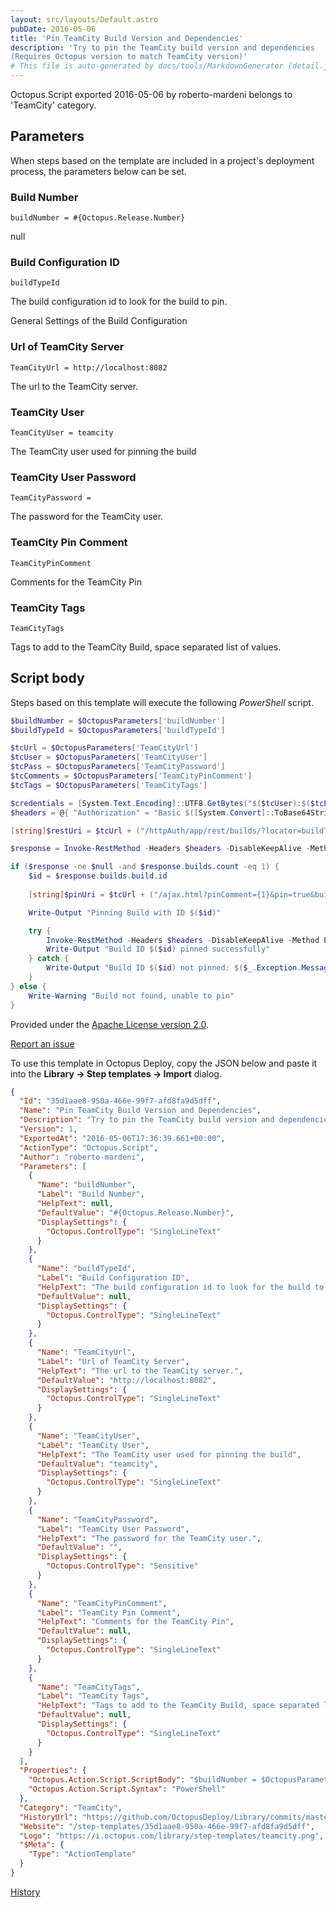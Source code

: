 ```yaml
---
layout: src/layouts/Default.astro
pubDate: 2016-05-06
title: 'Pin TeamCity Build Version and Dependencies'
description: 'Try to pin the TeamCity build version and dependencies
(Requires Octopus version to match TeamCity version)'
# This file is auto-generated by docs/tools/MarkdownGenerator (detail.js)
---
```


Octopus.Script exported 2016-05-06 by roberto-mardeni belongs to 'TeamCity' category.

## Parameters

When steps based on the template are included in a project's deployment process, the parameters below can be set.


<div class="param">

### Build Number

`buildNumber = #{Octopus.Release.Number}`

null

</div>
        
<div class="param">

### Build Configuration ID

`buildTypeId`

The build configuration id to look for the build to pin.

General Settings of the Build Configuration

</div>
        
<div class="param">

### Url of TeamCity Server

`TeamCityUrl = http://localhost:8082`

The url to the TeamCity server.

</div>
        
<div class="param">

### TeamCity User

`TeamCityUser = teamcity`

The TeamCity user used for pinning the build

</div>
        
<div class="param">

### TeamCity User Password

`TeamCityPassword = `

The password for the TeamCity user.

</div>
        
<div class="param">

### TeamCity Pin Comment

`TeamCityPinComment`

Comments for the TeamCity Pin

</div>
        
<div class="param">

### TeamCity Tags

`TeamCityTags`

Tags to add to the TeamCity Build, space separated list of values.

</div>
        

## Script body

Steps based on this template will execute the following *PowerShell* script.

```PowerShell
$buildNumber = $OctopusParameters['buildNumber']
$buildTypeId = $OctopusParameters['buildTypeId']

$tcUrl = $OctopusParameters['TeamCityUrl']
$tcUser = $OctopusParameters['TeamCityUser']
$tcPass = $OctopusParameters['TeamCityPassword']
$tcComments = $OctopusParameters['TeamCityPinComment']
$tcTags = $OctopusParameters['TeamCityTags']

$credentials = [System.Text.Encoding]::UTF8.GetBytes("$($tcUser):$($tcPass)")
$headers = @{ "Authorization" = "Basic $([System.Convert]::ToBase64String($credentials))" }

[string]$restUri = $tcUrl + ("/httpAuth/app/rest/builds/?locator=buildType:{1},branch:default:any,number:{0}" -f $buildNumber,$buildTypeId)

$response = Invoke-RestMethod -Headers $headers -DisableKeepAlive -Method GET -Uri $restUri

if ($response -ne $null -and $response.builds.count -eq 1) {
    $id = $response.builds.build.id
    
    [string]$pinUri = $tcUrl + ("/ajax.html?pinComment={1}&pin=true&buildId={0}&buildTagsInfo={2}&applyToChainBuilds=true" -f $id,$tcComments,$tcTags)

    Write-Output "Pinning Build with ID $($id)"

    try {
        Invoke-RestMethod -Headers $headers -DisableKeepAlive -Method POST -Uri $pinUri
        Write-Output "Build ID $($id) pinned successfully"
    } catch {
        Write-Output "Build ID $($id) not pinned: $($_.Exception.Message)"
    }
} else {
    Write-Warning "Build not found, unable to pin"
}

```

Provided under the [Apache License version 2.0](https://github.com/OctopusDeploy/Library/blob/master/LICENSE.txt).

[Report an issue](https://github.com/OctopusDeploy/Library/issues/new?assignees=&labels=&projects=&template=bug-report.yml&title=Issue%20with%20Pin%20TeamCity%20Build%20Version%20and%20Dependencies&step-template=Pin%20TeamCity%20Build%20Version%20and%20Dependencies)

<div class="get-json">

To use this template in Octopus Deploy, copy the JSON below and paste it into the **Library → Step templates → Import** dialog.

```json
{
  "Id": "35d1aae8-950a-466e-99f7-afd8fa9d5dff",
  "Name": "Pin TeamCity Build Version and Dependencies",
  "Description": "Try to pin the TeamCity build version and dependencies\n(Requires Octopus version to match TeamCity version)",
  "Version": 1,
  "ExportedAt": "2016-05-06T17:36:39.661+00:00",
  "ActionType": "Octopus.Script",
  "Author": "roberto-mardeni",
  "Parameters": [
    {
      "Name": "buildNumber",
      "Label": "Build Number",
      "HelpText": null,
      "DefaultValue": "#{Octopus.Release.Number}",
      "DisplaySettings": {
        "Octopus.ControlType": "SingleLineText"
      }
    },
    {
      "Name": "buildTypeId",
      "Label": "Build Configuration ID",
      "HelpText": "The build configuration id to look for the build to pin.\n\nGeneral Settings of the Build Configuration",
      "DefaultValue": null,
      "DisplaySettings": {
        "Octopus.ControlType": "SingleLineText"
      }
    },
    {
      "Name": "TeamCityUrl",
      "Label": "Url of TeamCity Server",
      "HelpText": "The url to the TeamCity server.",
      "DefaultValue": "http://localhost:8082",
      "DisplaySettings": {
        "Octopus.ControlType": "SingleLineText"
      }
    },
    {
      "Name": "TeamCityUser",
      "Label": "TeamCity User",
      "HelpText": "The TeamCity user used for pinning the build",
      "DefaultValue": "teamcity",
      "DisplaySettings": {
        "Octopus.ControlType": "SingleLineText"
      }
    },
    {
      "Name": "TeamCityPassword",
      "Label": "TeamCity User Password",
      "HelpText": "The password for the TeamCity user.",
      "DefaultValue": "",
      "DisplaySettings": {
        "Octopus.ControlType": "Sensitive"
      }
    },
    {
      "Name": "TeamCityPinComment",
      "Label": "TeamCity Pin Comment",
      "HelpText": "Comments for the TeamCity Pin",
      "DefaultValue": null,
      "DisplaySettings": {
        "Octopus.ControlType": "SingleLineText"
      }
    },
    {
      "Name": "TeamCityTags",
      "Label": "TeamCity Tags",
      "HelpText": "Tags to add to the TeamCity Build, space separated list of values.",
      "DefaultValue": null,
      "DisplaySettings": {
        "Octopus.ControlType": "SingleLineText"
      }
    }
  ],
  "Properties": {
    "Octopus.Action.Script.ScriptBody": "$buildNumber = $OctopusParameters['buildNumber']\n$buildTypeId = $OctopusParameters['buildTypeId']\n\n$tcUrl = $OctopusParameters['TeamCityUrl']\n$tcUser = $OctopusParameters['TeamCityUser']\n$tcPass = $OctopusParameters['TeamCityPassword']\n$tcComments = $OctopusParameters['TeamCityPinComment']\n$tcTags = $OctopusParameters['TeamCityTags']\n\n$credentials = [System.Text.Encoding]::UTF8.GetBytes(\"$($tcUser):$($tcPass)\")\n$headers = @{ \"Authorization\" = \"Basic $([System.Convert]::ToBase64String($credentials))\" }\n\n[string]$restUri = $tcUrl + (\"/httpAuth/app/rest/builds/?locator=buildType:{1},branch:default:any,number:{0}\" -f $buildNumber,$buildTypeId)\n\n$response = Invoke-RestMethod -Headers $headers -DisableKeepAlive -Method GET -Uri $restUri\n\nif ($response -ne $null -and $response.builds.count -eq 1) {\n    $id = $response.builds.build.id\n    \n    [string]$pinUri = $tcUrl + (\"/ajax.html?pinComment={1}&pin=true&buildId={0}&buildTagsInfo={2}&applyToChainBuilds=true\" -f $id,$tcComments,$tcTags)\n\n    Write-Output \"Pinning Build with ID $($id)\"\n\n    try {\n        Invoke-RestMethod -Headers $headers -DisableKeepAlive -Method POST -Uri $pinUri\n        Write-Output \"Build ID $($id) pinned successfully\"\n    } catch {\n        Write-Output \"Build ID $($id) not pinned: $($_.Exception.Message)\"\n    }\n} else {\n    Write-Warning \"Build not found, unable to pin\"\n}\n",
    "Octopus.Action.Script.Syntax": "PowerShell"
  },
  "Category": "TeamCity",
  "HistoryUrl": "https://github.com/OctopusDeploy/Library/commits/master/step-templates//opt/buildagent/work/75443764cd38076d/step-templates/teamcity-pin-build-and-dependencies.json",
  "Website": "/step-templates/35d1aae8-950a-466e-99f7-afd8fa9d5dff",
  "Logo": "https://i.octopus.com/library/step-templates/teamcity.png",
  "$Meta": {
    "Type": "ActionTemplate"
  }
}
```

[History](https://github.com/OctopusDeploy/Library/commits/master/step-templates/https://github.com/OctopusDeploy/Library/commits/master/step-templates//opt/buildagent/work/75443764cd38076d/step-templates/teamcity-pin-build-and-dependencies.json)

</div>
